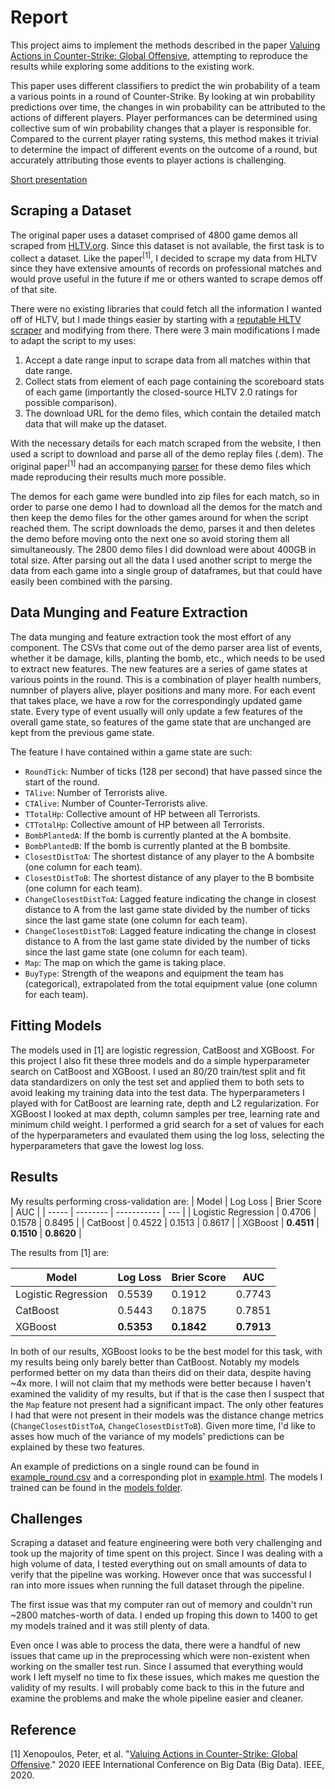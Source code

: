 # Report

This project aims to implement the methods described in the paper [Valuing Actions in Counter-Strike: Global Offensive](https://arxiv.org/pdf/2011.01324.pdf), attempting to reproduce the results while exploring some additions to the existing work.

This paper uses different classifiers to predict the win probability of a team a various points in a round of Counter-Strike. By looking at win probability predictions over time, the changes in win probability can be attributed to the actions of different players. Player performances can be determined using collective sum of win probability changes that a player is responsible for. Compared to the current player rating systems, this method makes it trivial to determine the impact of different events on the outcome of a round, but accurately attributing those events to player actions is challenging.

[Short presentation](https://docs.google.com/presentation/d/1j1cH6fV361hLiMzej3Ih6blSx6KYijBdEzcwsoV5yic/edit?usp=sharing)

## Scraping a Dataset

The original paper uses a dataset comprised of 4800 game demos all scraped from [HLTV.org](https://www.hltv.org/). Since this dataset is not available, the first task is to collect a dataset. Like the paper<sup>[1]</sup>, I decided to scrape my data from HLTV since they have extensive amounts of records on professional matches and would prove useful in the future if me or others wanted to scrape demos off of that site.

There were no existing libraries that could fetch all the information I wanted off of HLTV, but I made things easier by starting with a [reputable HLTV scraper](https://github.com/SocksPls/hltv-api/blob/master/main.py) and modifying from there. There were 3 main modifications I made to adapt the script to my uses:
1. Accept a date range input to scrape data from all matches within that date range.
2. Collect stats from element of each page containing the scoreboard stats of each game (importantly the closed-source HLTV 2.0 ratings for possible comparison).
3. The download URL for the demo files, which contain the detailed match data that will make up the dataset.

With the necessary details for each match scraped from the website, I then used a script to download and parse all of the demo replay files (.dem). The original paper<sup>[1]</sup> had an accompanying [parser](https://github.com/pnxenopoulos/csgo) for these demo files which made reproducing their results much more possible.

The demos for each game were bundled into zip files for each match, so in order to parse one demo I had to download all the demos for the match and then keep the demo files for the other games around for when the script reached them. The script downloads the demo, parses it and then deletes the demo before moving onto the next one so avoid storing them all simultaneously. The 2800 demo files I did download were about 400GB in total size. After parsing out all the data I used another script to merge the data from each game into a single group of dataframes, but that could have easily been combined with the parsing.

## Data Munging and Feature Extraction

The data munging and feature extraction took the most effort of any component. The CSVs that come out of the demo parser area list of events, whether it be damage, kills, planting the bomb, etc., which needs to be used to extract new features. The new features are a series of game states at various points in the round. This is a combination of player health numbers, numnber of players alive, player positions and many more. For each event that takes place, we have a row for the correspondingly updated game state. Every type of event usually will only update a few features of the overall game state, so features of the game state that are unchanged are kept from the previous game state.

The feature I have contained within a game state are such:

* `RoundTick`: Number of ticks (128 per second) that have passed since the start of the round.
* `TAlive`: Number of Terrorists alive.
* `CTAlive`: Number of Counter-Terrorists alive.
* `TTotalHp`: Collective amount of HP between all Terrorists.
* `CTTotalHp`: Collective amount of HP between all Terrorists.
* `BombPlantedA`: If the bomb is currently planted at the A bombsite.
* `BombPlantedB`: If the bomb is currently planted at the B bombsite.
* `ClosestDistToA`: The shortest distance of any player to the A bombsite (one column for each team).
* `ClosestDistToB`: The shortest distance of any player to the B bombsite (one column for each team).
* `ChangeClosestDistToA`: Lagged feature indicating the change in closest distance to A from the last game state divided by the number of ticks since the last game state (one column for each team).
* `ChangeClosestDistToB`: Lagged feature indicating the change in closest distance to A from the last game state divided by the number of ticks since the last game state (one column for each team).
* `Map`: The map on which the game is taking place.
* `BuyType`: Strength of the weapons and equipment the team has (categorical), extrapolated from the total equipment value (one column for each team).

## Fitting Models

The models used in [1] are logistic regression, CatBoost and XGBoost. For this project I also fit these three models and do a simple hyperparameter search on CatBoost and XGBoost. I used an 80/20 train/test split and fit data standardizers on only the test set and applied them to both sets to avoid leaking my training data into the test data. The hyperparameters I played with for CatBoost are learning rate, depth and L2 regularization. For XGBoost I looked at max depth, column samples per tree, learning rate and minimum child weight. I performed a grid search for a set of values for each of the hyperparameters and evaulated them using the log loss, selecting the hyperparameters that gave the lowest log loss.

## Results

My results performing cross-validation are:
| Model | Log Loss | Brier Score | AUC |
| ----- | -------- | ----------- | --- |
| Logistic Regression | 0.4706 | 0.1578 | 0.8495 |
| CatBoost | 0.4522 | 0.1513 | 0.8617 |
| XGBoost | **0.4511** | **0.1510** | **0.8620** |

The results from [1] are:

| Model | Log Loss | Brier Score | AUC |
| ----- | -------- | ----------- | --- |
| Logistic Regression | 0.5539 | 0.1912 | 0.7743 |
| CatBoost | 0.5443 | 0.1875 | 0.7851 |
| XGBoost | **0.5353** | **0.1842** | **0.7913** |

In both of our results, XGBoost looks to be the best model for this task, with my results being only barely better than CatBoost. Notably my models performed better on my data than theirs did on their data, despite having ~4x more. I will not claim that my methods were better because I haven't examined the validity of my results, but if that is the case then I suspect that the `Map` feature not present had a significant impact. The only other features I had that were not present in their models was the distance change metrics (`ChangeClosestDistToA`, `ChangeClosestDistToB`). Given more time, I'd like to asses how much of the variance of my models' predictions can be explained by these two features.

An example of predictions on a single round can be found in [example_round.csv](example_round.csv) and a corresponding plot in [example.html](example.html). The models I trained can be found in the [models folder](models/).

## Challenges

Scraping a dataset and feature engineering were both very challenging and took up the majority of time spent on this project. Since I was dealing with a high volume of data, I tested everything out on small amounts of data to verify that the pipeline was working. However once that was successful I ran into more issues when running the full dataset through the pipeline.

The first issue was that my computer ran out of memory and couldn't run ~2800 matches-worth of data. I ended up froping this down to 1400 to get my models trained and it was still plenty of data.

Even once I was able to process the data, there were a handful of new issues that came up in the preprocessing which were non-existent when working on the smaller test run. Since I assumed that everything would work I left myself no time to fix these issues, which makes me question the validity of my results. I will probably come back to this in the future and examine the problems and make the whole pipeline easier and cleaner.

## Reference

[1] Xenopoulos, Peter, et al. "[Valuing Actions in Counter-Strike: Global Offensive](https://arxiv.org/pdf/2011.01324.pdf)." 2020 IEEE International Conference on Big Data (Big Data). IEEE, 2020.
